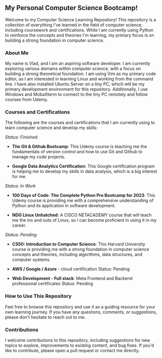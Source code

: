 ## My Personal Computer Science Bootcamp!

Welcome to my Computer Science Learning Repository! This repository is a collection of everything I've learned in the field of computer science, including coursework and certifications. While I am currently using Python to reinforce the concepts and theories I'm learning, my primary focus is on building a strong foundation in computer science.

### About Me
My name is Vlad, and I am an aspiring software developer. I am currently exploring various domains within computer science, with a focus on building a strong theoretical foundation. I am using Vim as my primary code editor, as I am interested in learning Linux and working from the command line. I have also installed Ubuntu Server on a tiny PC, which will be my primary development environment for this repository. Additionally, I use Windows and MobaXterm to connect to the tiny PC remotely and follow courses from Udemy.

### Courses and Certifications
The following are the courses and certifications that I am currently using to learn computer science and develop my skills:

*Status: Finished:*
* __The Git & Github Bootcamp__: 
This Udemy course is teaching me the fundamentals of version control and how to use Git and Github to manage my code projects.

* __Google Data Analytics Certification__:
This Google certification program is helping me to develop my skills in data analysis, which is a big interest for me.

*Status: In Work*
* __100 Days of Code: The Complete Python Pro Bootcamp for 2023__: 
This Udemy course is providing me with a comprehensive understanding of Python and its application in software development.

* __NDG Linux Unhatched__: 
A CISCO NETACADEMY course that will teach me the ins and outs of Linux, so I can become proficient in using it in my career. 

*Status: Pending*
* __CS50: Introduction to Computer Science__: 
This Harvard University course is providing me with a strong foundation in computer science concepts and theories, including algorithms, data structures, and computer systems.

* __AWS / Google / Azure__ - cloud certification
Status: Pending

* __Web Development - Full stack__: 
Meta Frontend and Backend professional certificates
Status: Pending

### How to Use This Repository
Feel free to browse this repository and use it as a guiding resource for your own learning journey. If you have any questions, comments, or suggestions, please don't hesitate to reach out to me.

### Contributions
I welcome contributions to this repository, including suggestions for new topics to explore, improvements to existing content, and bug fixes. If you'd like to contribute, please open a pull request or contact me directly.
